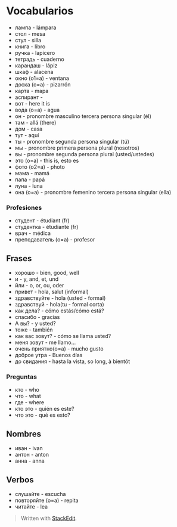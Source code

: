 # Vocabularios

- лампа - lámpara
- стол - mesa
- стул - silla
- книга - libro
- ручка - lapicero
- тетрадь - cuaderno
- карандаш - lápiz
- шкаф - alacena
- окно (o1=a) - ventana
- доска (o=a) - pizarrón
- карта - mapa
- аспирант - 
- вот - here it is
- вода (o=a) - agua
- он - pronombre masculino tercera persona singular (él)
- там - allá (there)
- дом - casa
- тут - aquí
- ты - pronombre segunda persona singular (tú)
- мы - pronombre primera persona plural (nosotros)
- вы - pronombre segunda persona plural (usted/ustedes)
- это (o=a) - this is, esto es
- фото (o2=a) - photo
- мама - mamá
- папа - papá
- луна - luna
- она (o=a) - pronombre femenino tercera persona singular (ella)

### Profesiones
- студент - étudiant (fr)
- студентка - étudiante (fr)
- врач - médica
- преподаватель (o=a) - profesor


## Frases
- хорошо - bien, good, well
- и - y, and, et, und
- йли - o, or, ou, oder
- привет - hola, salut (informal)
- здравствуйте  -  hola (usted - formal)
- здравствуй - hola(tu - formal corta)
- как дела? - cómo estás/cómo está?
- спасибо - gracias
- A вы? - y usted?
- тоже - también
- как вас зовут? - cómo se llama usted?
- меня зовут - me llamo...
- очень приятно(o=a) - mucho gusto
- доброе утра - Buenos días
- до свидания - hasta la vista, so long, à bientôt

### Preguntas
- кто - who
- что - what
- где - where
- кто это - quién es este?
- что это - qué es esto?



## Nombres
- иван - ivan
- антон - anton
- анна - anna

## Verbos

- слушайте - escucha
- повторяйте (o=a) - repita
- читайте - lea

> Written with [StackEdit](https://stackedit.io/).
<!--stackedit_data:
eyJoaXN0b3J5IjpbLTE4NzA4NTMwOTQsLTI4MzQxMzA3LC05MT
IxODY4NzMsLTEwODYyNjQ4ODIsLTU2ODUyNjQ1NSwtODMwNzkw
MzkwXX0=
-->